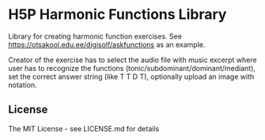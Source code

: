 H5P Harmonic Functions Library
==========

Library for creating harmonic function exercises. See https://otsakool.edu.ee/digisolf/askfunctions as an example.

Creator of the exercise has to select the audio file with music excerpt where user has to recognize the functions (tonic/subdominant/dominant/mediant), set the correct answer string (like T T D T), optionally upload an image with notation.




## License

The MIT License -  see LICENSE.md for details



